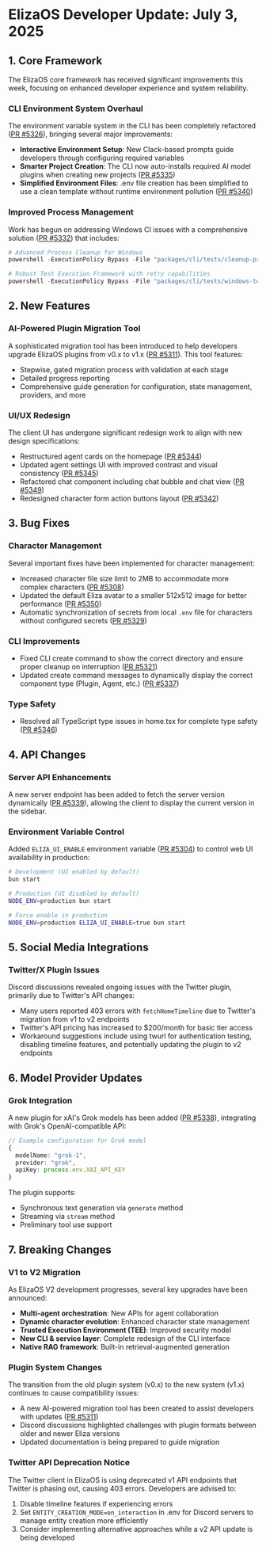# ElizaOS Developer Update: July 3, 2025

## 1. Core Framework

The ElizaOS core framework has received significant improvements this week, focusing on enhanced developer experience and system reliability.

### CLI Environment System Overhaul
The environment variable system in the CLI has been completely refactored ([PR #5326](https://github.com/elizaos/eliza/pull/5326)), bringing several major improvements:
- **Interactive Environment Setup**: New Clack-based prompts guide developers through configuring required variables
- **Smarter Project Creation**: The CLI now auto-installs required AI model plugins when creating new projects ([PR #5335](https://github.com/elizaos/eliza/pull/5335))
- **Simplified Environment Files**: .env file creation has been simplified to use a clean template without runtime environment pollution ([PR #5340](https://github.com/elizaos/eliza/pull/5340))

### Improved Process Management
Work has begun on addressing Windows CI issues with a comprehensive solution ([PR #5332](https://github.com/elizaos/eliza/pull/5332)) that includes:
```powershell
# Advanced Process Cleanup for Windows
powershell -ExecutionPolicy Bypass -File "packages/cli/tests/cleanup-processes.ps1"

# Robust Test Execution Framework with retry capabilities
powershell -ExecutionPolicy Bypass -File "packages/cli/tests/windows-test-helper.ps1" -TestCommand "bun test tests/commands/" -MaxRetries 3
```

## 2. New Features

### AI-Powered Plugin Migration Tool
A sophisticated migration tool has been introduced to help developers upgrade ElizaOS plugins from v0.x to v1.x ([PR #5311](https://github.com/elizaos/eliza/pull/5311)). This tool features:
- Stepwise, gated migration process with validation at each stage
- Detailed progress reporting
- Comprehensive guide generation for configuration, state management, providers, and more

### UI/UX Redesign
The client UI has undergone significant redesign work to align with new design specifications:
- Restructured agent cards on the homepage ([PR #5344](https://github.com/elizaos/eliza/pull/5344))
- Updated agent settings UI with improved contrast and visual consistency ([PR #5345](https://github.com/elizaos/eliza/pull/5345))
- Refactored chat component including chat bubble and chat view ([PR #5349](https://github.com/elizaos/eliza/pull/5349))
- Redesigned character form action buttons layout ([PR #5342](https://github.com/elizaos/eliza/pull/5342))

## 3. Bug Fixes

### Character Management
Several important fixes have been implemented for character management:
- Increased character file size limit to 2MB to accommodate more complex characters ([PR #5308](https://github.com/elizaos/eliza/pull/5308))
- Updated the default Eliza avatar to a smaller 512x512 image for better performance ([PR #5350](https://github.com/elizaos/eliza/pull/5350))
- Automatic synchronization of secrets from local `.env` file for characters without configured secrets ([PR #5329](https://github.com/elizaos/eliza/pull/5329))

### CLI Improvements
- Fixed CLI create command to show the correct directory and ensure proper cleanup on interruption ([PR #5321](https://github.com/elizaos/eliza/pull/5321))
- Updated create command messages to dynamically display the correct component type (Plugin, Agent, etc.) ([PR #5337](https://github.com/elizaos/eliza/pull/5337))

### Type Safety
- Resolved all TypeScript type issues in home.tsx for complete type safety ([PR #5346](https://github.com/elizaos/eliza/pull/5346))

## 4. API Changes

### Server API Enhancements
A new server endpoint has been added to fetch the server version dynamically ([PR #5339](https://github.com/elizaos/eliza/pull/5339)), allowing the client to display the current version in the sidebar.

### Environment Variable Control
Added `ELIZA_UI_ENABLE` environment variable ([PR #5304](https://github.com/elizaos/eliza/pull/5304)) to control web UI availability in production:
```bash
# Development (UI enabled by default)
bun start

# Production (UI disabled by default)  
NODE_ENV=production bun start

# Force enable in production
NODE_ENV=production ELIZA_UI_ENABLE=true bun start
```

## 5. Social Media Integrations

### Twitter/X Plugin Issues
Discord discussions revealed ongoing issues with the Twitter plugin, primarily due to Twitter's API changes:
- Many users reported 403 errors with `fetchHomeTimeline` due to Twitter's migration from v1 to v2 endpoints
- Twitter's API pricing has increased to $200/month for basic tier access
- Workaround suggestions include using twurl for authentication testing, disabling timeline features, and potentially updating the plugin to v2 endpoints

## 6. Model Provider Updates

### Grok Integration
A new plugin for xAI's Grok models has been added ([PR #5338](https://github.com/elizaos/eliza/pull/5338)), integrating with Grok's OpenAI-compatible API:

```typescript
// Example configuration for Grok model
{
  modelName: "grok-1",
  provider: "grok",
  apiKey: process.env.XAI_API_KEY
}
```

The plugin supports:
- Synchronous text generation via `generate` method
- Streaming via `stream` method
- Preliminary tool use support

## 7. Breaking Changes

### V1 to V2 Migration
As ElizaOS V2 development progresses, several key upgrades have been announced:
- **Multi-agent orchestration**: New APIs for agent collaboration
- **Dynamic character evolution**: Enhanced character state management
- **Trusted Execution Environment (TEE)**: Improved security model
- **New CLI & service layer**: Complete redesign of the CLI interface
- **Native RAG framework**: Built-in retrieval-augmented generation

### Plugin System Changes
The transition from the old plugin system (v0.x) to the new system (v1.x) continues to cause compatibility issues:
- A new AI-powered migration tool has been created to assist developers with updates ([PR #5311](https://github.com/elizaos/eliza/pull/5311))
- Discord discussions highlighted challenges with plugin formats between older and newer Eliza versions
- Updated documentation is being prepared to guide migration

### Twitter API Deprecation Notice
The Twitter client in ElizaOS is using deprecated v1 API endpoints that Twitter is phasing out, causing 403 errors. Developers are advised to:
1. Disable timeline features if experiencing errors
2. Set `ENTITY_CREATION_MODE=on_interaction` in .env for Discord servers to manage entity creation more efficiently
3. Consider implementing alternative approaches while a v2 API update is being developed
